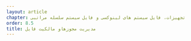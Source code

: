 ```yaml
---
layout: article
chapter: تجهیزات، فایل سیستم های لینوکسی و فایل سیستم سلسله مراتبی
order: 8.5
title: مدیریت مجوزهاو مالکیت‌ فایل
---
```

